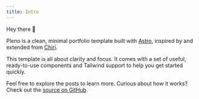 ```yaml
---
title: Intro
---
```


Hey there 👋

<span class="font-medium text-foreground">Pleno</span> is a clean, minimal portfolio template built with [Astro](https://astro.build), inspired by and extended from [Chiri](https://github.com/the3ash/astro-chiri).

This template is all about clarity and focus. It comes with a set of useful, ready-to-use components and Tailwind support to help you get started quickly.

Feel free to explore the posts to learn more. Curious about how it works? Check out the [source on GitHub](https://github.com/msafdev/pleno).
